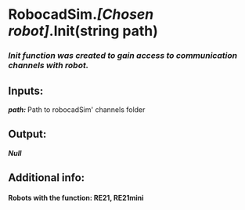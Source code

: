 
<h1> RobocadSim.<em>[Chosen robot]</em>.Init(string path)  </h1>
  
<h3><em>Init function was created to gain access to communication channels with robot.  </em></h3>
  
<h2><strong> Inputs: </strong></h2> 
<strong><em>path: </em></strong>Path to robocadSim' channels folder  
  
<h2><strong> Output: </strong></h2>
<strong><em>Null</em></strong> 

<h2><strong> Additional info: </strong></h2>
<h4>Robots with the function: RE21, RE21mini</h4>
